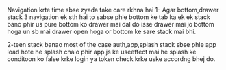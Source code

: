Navigation krte time sbse zyada take care rkhna hai
1- Agar bottom,drawer stack 3 navigation ek sth hai to sabse phle bottom ke tab ka ek ek stack bano phir us pure bottom ko drawer mai dal do isse drawer mai jo bottom hoga un sb mai drawer open hoga or bottom ke sare stack mai bhi.

2-teen stack banao  most of the case auth,app,splash stack sbse phle app load hote he splash chalo phir app.js ke useeffect mai he splash ke conditoon ko false krke login ya token check krke uske accordng bhej do.
